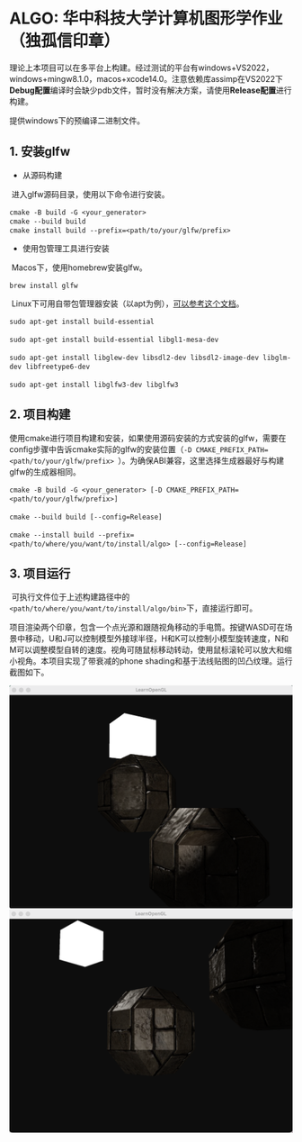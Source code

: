 # ALGO: 华中科技大学计算机图形学作业（独孤信印章）

理论上本项目可以在多平台上构建。经过测试的平台有windows+VS2022，windows+mingw8.1.0，macos+xcode14.0。注意依赖库assimp在VS2022下**Debug配置**编译时会缺少pdb文件，暂时没有解决方案，请使用**Release配置**进行构建。

提供windows下的预编译二进制文件。

## 1. 安装glfw

- 从源码构建

​	进入glfw源码目录，使用以下命令进行安装。

```
cmake -B build -G <your_generator>
cmake --build build
cmake install build --prefix=<path/to/your/glfw/prefix>
```

- 使用包管理工具进行安装

​	Macos下，使用homebrew安装glfw。

```
brew install glfw
```

​	Linux下可用自带包管理器安装（以apt为例），[可以参考这个文档](https://en.wikibooks.org/wiki/OpenGL_Programming/Installation/Linux)。

```
sudo apt-get install build-essential

sudo apt-get install build-essential libgl1-mesa-dev

sudo apt-get install libglew-dev libsdl2-dev libsdl2-image-dev libglm-dev libfreetype6-dev

sudo apt-get install libglfw3-dev libglfw3
```

## 2. 项目构建

​	使用cmake进行项目构建和安装，如果使用源码安装的方式安装的glfw，需要在config步骤中告诉cmake实际的glfw的安装位置（`-D CMAKE_PREFIX_PATH=<path/to/your/glfw/prefix> `）。为确保ABI兼容，这里选择生成器最好与构建glfw的生成器相同。

```
cmake -B build -G <your_generator> [-D CMAKE_PREFIX_PATH=<path/to/your/glfw/prefix>]

cmake --build build [--config=Release]

cmake --install build --prefix=<path/to/where/you/want/to/install/algo> [--config=Release]
```

## 3. 项目运行

​	可执行文件位于上述构建路径中的	`<path/to/where/you/want/to/install/algo/bin>`下，直接运行即可。

​	项目渲染两个印章，包含一个点光源和跟随视角移动的手电筒。按键WASD可在场景中移动，U和J可以控制模型外接球半径，H和K可以控制小模型旋转速度，N和M可以调整模型自转的速度。视角可随鼠标移动转动，使用鼠标滚轮可以放大和缩小视角。本项目实现了带衰减的phone shading和基于法线贴图的凹凸纹理。运行截图如下。

<img src="./docs/example1.png" alt="example1" style="zoom:50%;" />

<img src="./docs/example2.png" alt="example2" style="zoom:50%;" />